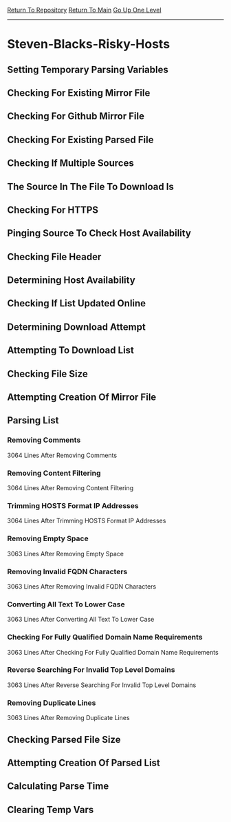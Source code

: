 [Return To Repository](https://github.com/deathbybandaid/piholeparser/)
[Return To Main](https://github.com/deathbybandaid/piholeparser/blob/dev-nomerge/RecentRunLogs/Mainlog.md)
[Go Up One Level](https://github.com/deathbybandaid/piholeparser/blob/dev-nomerge/RecentRunLogs/TopLevelScripts/30-Processing-Blacklists.md)
____________________________________
# Steven-Blacks-Risky-Hosts
## Setting Temporary Parsing Variables
## Checking For Existing Mirror File
## Checking For Github Mirror File
## Checking For Existing Parsed File
## Checking If Multiple Sources
## The Source In The File To Download Is
## Checking For HTTPS
## Pinging Source To Check Host Availability
## Checking File Header
## Determining Host Availability
## Checking If List Updated Online
## Determining Download Attempt
## Attempting To Download List
## Checking File Size
## Attempting Creation Of Mirror File
## Parsing List
### Removing Comments
3064 Lines After Removing Comments
### Removing Content Filtering
3064 Lines After Removing Content Filtering
### Trimming HOSTS Format IP Addresses
3064 Lines After Trimming HOSTS Format IP Addresses
### Removing Empty Space
3063 Lines After Removing Empty Space
### Removing Invalid FQDN Characters
3063 Lines After Removing Invalid FQDN Characters
### Converting All Text To Lower Case
3063 Lines After Converting All Text To Lower Case
### Checking For Fully Qualified Domain Name Requirements
3063 Lines After Checking For Fully Qualified Domain Name Requirements
### Reverse Searching For Invalid Top Level Domains
3063 Lines After Reverse Searching For Invalid Top Level Domains
### Removing Duplicate Lines
3063 Lines After Removing Duplicate Lines
## Checking Parsed File Size
## Attempting Creation Of Parsed List
## Calculating Parse Time
## Clearing Temp Vars
